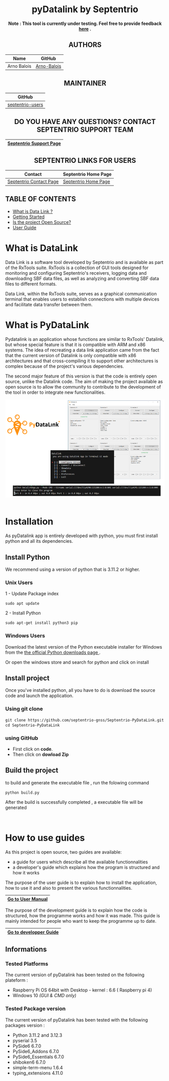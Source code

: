 <div align="center">

# pyDatalink by Septentrio

**Note : This tool is currently under testing. Feel free to provide feedback <a href="https://forms.office.com/e/UqdAs4hfF3 ">here</a> .**
## AUTHORS
  
| Name | GitHub |
|------|--------|
| Arno Balois| <a href="https://github.com/Arno-Balois">Arno-Balois</a> </br> | 

## MAINTAINER
  
| GitHub |
|--------|
| <a href="https://github.com/septentrio-users">septentrio-users</a> </br> |    

## DO YOU HAVE ANY QUESTIONS? CONTACT SEPTENTRIO SUPPORT TEAM

| <a href="https://web.septentrio.com/GH-SSN-support ">Septentrio Support Page</a>|
|---|

## SEPTENTRIO LINKS FOR USERS
 
| Contact                                                                          | Septentrio Home Page                                                        |
|----------------------------------------------------------------------------------|-----------------------------------------------------------------------------|
| <a href="https://web.septentrio.com/GH-SSN-contact ">Septentrio Contact Page</a> | <a href="https://web.septentrio.com/UBL-SSN-home">Septentrio Home Page</a> |


</div>

## TABLE OF CONTENTS

<!--ts-->
* [What is Data Link ?](#what-is-pydatalink)
* [Getting Started](#Getting-Started)
* [Is the project Open Source?](#is-the-project-open-source)
* [User Guide](#user-guide)
  
<!--te-->


# What is DataLink 

Data Link is a software tool developed by Septentrio and is available as part of the RxTools suite. RxTools is a collection of GUI tools designed for monitoring and configuring Septentrio's receivers, logging data and downloading SBF data files, as well as analyzing and converting SBF data files to different formats.

Data Link, within the RxTools suite, serves as a graphical communication terminal that enables users to establish connections with multiple devices and facilitate data transfer between them.


# What is PyDataLink
Pydatalink is an application whose functions are similar to RxTools' Datalink, but whose special feature is that it is compatible with ARM and x86 systems. The idea of recreating a data link application came from the fact that the current version of Datalink is only compatible with x86 architectures and that cross-compiling it to support other architectures is complex because of the project's various dependencies.

The second major feature of this version is that the code is entirely open source, unlike the Datalink code. The aim of making the project available as open source is to allow the community to contribute to the development of the tool in order to integrate new functionalities.
<div align="center">
<img src="doc_sources/pyDatalink.PNG" >
</div>
<br>

# Installation

As pyDatalink app is entirely developed with python, you must first install python and all its dependencies.

## Install Python 
We recommend using a version of python that is 3.11.2 or higher.
### Unix Users

1 - Update Package index
```
sudo apt update 
```
2 - Install Python
```
sudo apt-get install python3 pip
```
### Windows Users
Download the latest version of the Python executable installer for Windows from the <a href="https://www.python.org/downloads/"> the official Python downloads page </a>.

Or open the windows store and search for python and click on install


## Install project

Once you've installed python, all you have to do is download the source code and launch the application. 

### Using git clone
```
git clone https://github.com/septentrio-gnss/Septentrio-PyDataLink.git
cd Septentrio-PyDataLink
```
### using GitHub
 - First click on **code**.<br>
 - Then click on **dowload Zip**

## Build the project 
to build and generate the executable file  , run the folowing command
```
python build.py
```
After the build is successfully completed , a executable file will be generated 

<br>

# How to use guides

As this project is open source, two guides are available: 
- a guide for users which describe all the available functionnalities
- a developer's guide which explains how the program is structured and how it works 

The purpose of the user guide is to explain how to install the application, how to use it and also to present the various functionnalities. 

<div align="center">

| <a href="https://github.com/septentrio-gnss/Septentrio-PyDataLink/tree/main/user">Go to User Manual</a> |
|---|

</div>


The purpose of the development guide is to explain how the code is structured, how the programme works and how it was made. This guide is mainly intended for people who want to keep the programme up to date. 

<div align="center">

| <a href="https://github.com/septentrio-gnss/Septentrio-PyDataLink/tree/main/dev">Go to developper Guide</a> |
|---|

</div>

## Informations
### Tested Platforms
The current version of pyDatalink has been tested on the following plateform :
- Raspberry Pi OS 64bit with Desktop - kernel : 6.6 ( Raspberry pi 4)
- Windows 10 *(GUI & CMD only)*

### Tested Package version
The current version of pyDatalink has been tested with the following packages version : 
- Python 3.11.2 and 3.12.3 
- pyserial 3.5
- PySide6 6.7.0 
- PySide6_Addons 6.7.0
- PySide6_Essentials 6.7.0
- shiboken6 6.7.0
- simple-term-menu 1.6.4
- typing_extensions 4.11.0




